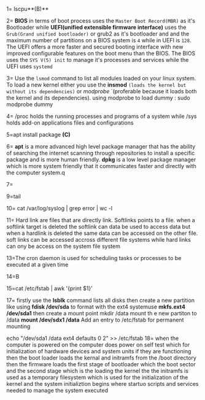 1= lscpu**(B)**

2= **BIOS** in terms of boot process uses the `Master Boot Record(MBR)` as it's Bootloader while **UEFI(unified extensible firmware interface)** uses the `Grub(Grand unified bootloader)` or grub2 as it's bootloader and and  the maximum number of partitions on a BIOS system is `4` while in UEFI is `128`. The UEFI offers a more faster and secured booting interface with new improved configurable features on the boot menu than the BIOS. The BIOS uses the `SYS V(5) init` to manage it's processes and services while the UEFI uses `systemd`

3= Use the `lsmod` command to list all modules loaded on your linux system. To load a new kernel either you use the **insmod** `(loads the kernel but without its dependencies)` or *modprobe* `(proferable because it loads both the kernel and its dependencies). using modprobe to load dummy : sudo modprobe dummy

4= /proc holds the running processes and programs of a system while /sys holds add-on applications files and configurations

5=apt install package **(C)**

6= **apt** is a more advanced high level package manager that has the ability of searching the internet scanning through repositories to install a specific package and is more human friendly.
**dpkg** is a low level package manager which is more system friendly that it communicates faster and directly with the computer system.q

7=

9=tail

10= cat /var/log/syslog | grep error | wc -l

11= Hard link are files that are directly link. Softlinks points to a file. when a softlink target is deleted the softlink can data be used to access data but when a hardlink is deleted the same data can be accessed on the other file. soft links can be accessed accross different file systems while hard links can ony be access on the system file system

13=The cron daemon is used for scheduling tasks or processes to be executed at a given time

14=B

15=cat /etc/fstab | awk '{print $1}'




17= firstly use the **lsblk** command lists all disks then create a new partition like using  **fdisk /dev/sda**
to format with the ext4 systemuse **mkfs.ext4 /dev/sda1** 
then create a mount point
mkdir /data
mount th e new partiton to /data **mount /dev/sdx1 /data** Add an entry to /etc/fstab for permanent mounting

echo "/dev/sda1 /data ext4 defaults 0 2" >> /etc/fstab
18= when the computer is powered on the computer does power on self test which for initialization of hardware devices and system units if they are functioning then the boot loader loads the kernal and initramfs from the /boot directory  then the firmware loads the first stage of bootloader which the boot sector and the second stage which is the loading the kernel the the initramfs is used as a temporary filesystem which is used for the initialization of the kernel and the system initializtion begins where startuo scripts and services needed to manage the system executed
